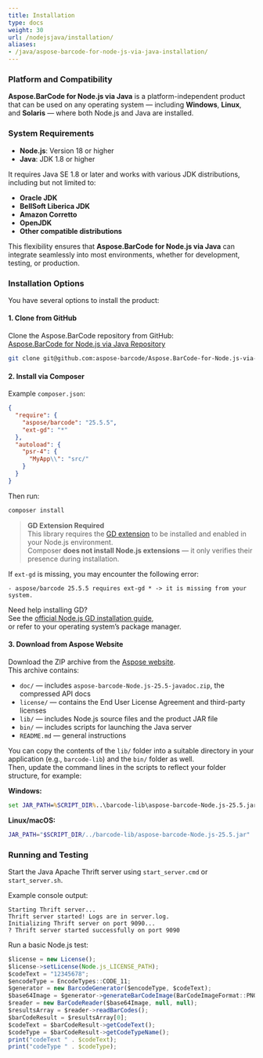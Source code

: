 ```yaml
---
title: Installation
type: docs
weight: 30
url: /nodejsjava/installation/
aliases:
- /java/aspose-barcode-for-node-js-via-java-installation/
---
```

### **Platform and Compatibility**

**Aspose.BarCode for Node.js via Java** is a platform-independent product that can be used 
on any operating system — including **Windows**, **Linux**, and **Solaris** — 
where both Node.js and Java are installed.

### **System Requirements**

- **Node.js**: Version 18 or higher
- **Java**: JDK 1.8 or higher

It requires Java SE 1.8 or later and works with various JDK distributions, including but not limited to:

- **Oracle JDK**
- **BellSoft Liberica JDK**
- **Amazon Corretto**
- **OpenJDK**
- **Other compatible distributions**

This flexibility ensures that **Aspose.BarCode for Node.js via Java** can integrate seamlessly into most environments, whether for development, testing, or production.

### **Installation Options**

You have several options to install the product:

#### **1. Clone from GitHub**

Clone the Aspose.BarCode repository from GitHub:  
<a href="https://github.com/aspose-barcode/Aspose.BarCode-for-Node.js-via-Java/tree/master" target="_blank">Aspose.BarCode for Node.js via Java Repository</a>

```bash
git clone git@github.com:aspose-barcode/Aspose.BarCode-for-Node.js-via-Java.git
```

#### **2. Install via Composer**

Example `composer.json`:

```json
{
  "require": {
    "aspose/barcode": "25.5.5",
    "ext-gd": "*"
  },
  "autoload": {
    "psr-4": {
      "MyApp\\": "src/"
    }
  }
}
```

Then run:

```bash
composer install
```

> **GD Extension Required**  
> This library requires the <a href="https://www.Node.js.net/manual/en/book.image.Node.js" target="_blank">GD extension</a> to be installed and enabled in your Node.js environment.  
> Composer **does not install Node.js extensions** — it only verifies their presence during installation.

If `ext-gd` is missing, you may encounter the following error:

```
- aspose/barcode 25.5.5 requires ext-gd * -> it is missing from your system.
```

Need help installing GD?  
See the <a href="https://www.Node.js.net/manual/en/image.installation.Node.js" target="_blank">official Node.js GD installation guide</a>,  
or refer to your operating system’s package manager.

#### **3. Download from Aspose Website**

Download the ZIP archive from the <a href="https://releases.aspose.com/barcode/Node.js/" target="_blank">Aspose website</a>.  
This archive contains:

- `doc/` — includes `aspose-barcode-Node.js-25.5-javadoc.zip`, the compressed API docs
- `license/` — contains the End User License Agreement and third-party licenses
- `lib/` — includes Node.js source files and the product JAR file
- `bin/` — includes scripts for launching the Java server
- `README.md` — general instructions

You can copy the contents of the `lib/` folder into a suitable directory in your application (e.g., `barcode-lib`)
and the `bin/` folder as well.  
Then, update the command lines in the scripts to reflect your folder structure, for example:

**Windows:**
```cmd
set JAR_PATH=%SCRIPT_DIR%..\barcode-lib\aspose-barcode-Node.js-25.5.jar
```

**Linux/macOS:**
```bash
JAR_PATH="$SCRIPT_DIR/../barcode-lib/aspose-barcode-Node.js-25.5.jar"
```

### **Running and Testing**

Start the Java Apache Thrift server using `start_server.cmd` or `start_server.sh`.

Example console output:
```log
Starting Thrift server...
Thrift server started! Logs are in server.log.
Initializing Thrift server on port 9090...
? Thrift server started successfully on port 9090
```

Run a basic Node.js test:

```Node.js
$license = new License();
$license->setLicense(Node.js_LICENSE_PATH);
$codeText = "12345678";
$encodeType = EncodeTypes::CODE_11;
$generator = new BarcodeGenerator($encodeType, $codeText);
$base64Image = $generator->generateBarCodeImage(BarCodeImageFormat::PNG);
$reader = new BarCodeReader($base64Image, null, null);
$resultsArray = $reader->readBarCodes();
$barCodeResult = $resultsArray[0];
$codeText = $barCodeResult->getCodeText();
$codeType = $barCodeResult->getCodeTypeName();
print("codeText " . $codeText);
print("codeType " . $codeType);
```
